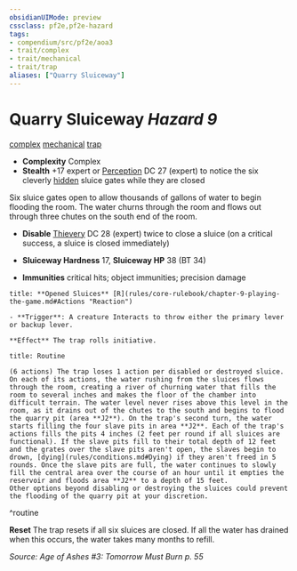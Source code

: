 ```yaml
---
obsidianUIMode: preview
cssclass: pf2e,pf2e-hazard
tags:
- compendium/src/pf2e/aoa3
- trait/complex
- trait/mechanical
- trait/trap
aliases: ["Quarry Sluiceway"]
---
```

# Quarry Sluiceway *Hazard 9*  
[complex](rules/traits/complex.md "Complex Hazard Trait")  [mechanical](rules/traits/mechanical.md "Mechanical Hazard Trait")  [trap](rules/traits/trap.md "Trap Hazard Trait")  

- **Complexity** Complex
- **Stealth** +17 expert or [Perception](compendium/skills.md#Perception) DC 27 (expert) to notice the six cleverly [hidden](rules/conditions.md#Hidden) sluice gates while they are closed  

Six sluice gates open to allow thousands of gallons of water to begin flooding the room. The water churns through the room and flows out through three chutes on the south end of the room.

- **Disable** [Thievery](compendium/skills.md#Thievery) DC 28 (expert) twice to close a sluice (on a critical success, a sluice is closed immediately)  

- **Sluiceway Hardness** 17, **Sluiceway HP** 38 (BT 34)
- **Immunities** critical hits; object immunities; precision damage

```ad-embed-ability
title: **Opened Sluices** [R](rules/core-rulebook/chapter-9-playing-the-game.md#Actions "Reaction")

- **Trigger**: A creature Interacts to throw either the primary lever or backup lever.

**Effect** The trap rolls initiative.
```

```ad-pf2-summary
title: Routine

(6 actions) The trap loses 1 action per disabled or destroyed sluice. On each of its actions, the water rushing from the sluices flows through the room, creating a river of churning water that fills the room to several inches and makes the floor of the chamber into difficult terrain. The water level never rises above this level in the room, as it drains out of the chutes to the south and begins to flood the quarry pit (area **J2**). On the trap's second turn, the water starts filling the four slave pits in area **J2**. Each of the trap's actions fills the pits 4 inches (2 feet per round if all sluices are functional). If the slave pits fill to their total depth of 12 feet and the grates over the slave pits aren't open, the slaves begin to drown, [dying](rules/conditions.md#Dying) if they aren't freed in 5 rounds. Once the slave pits are full, the water continues to slowly fill the central area over the course of an hour until it empties the reservoir and floods area **J2** to a depth of 15 feet.
Other options beyond disabling or destroying the sluices could prevent the flooding of the quarry pit at your discretion.
```
^routine

**Reset** The trap resets if all six sluices are closed. If all the water has drained when this occurs, the water takes many months to refill.  

*Source: Age of Ashes #3: Tomorrow Must Burn p. 55*